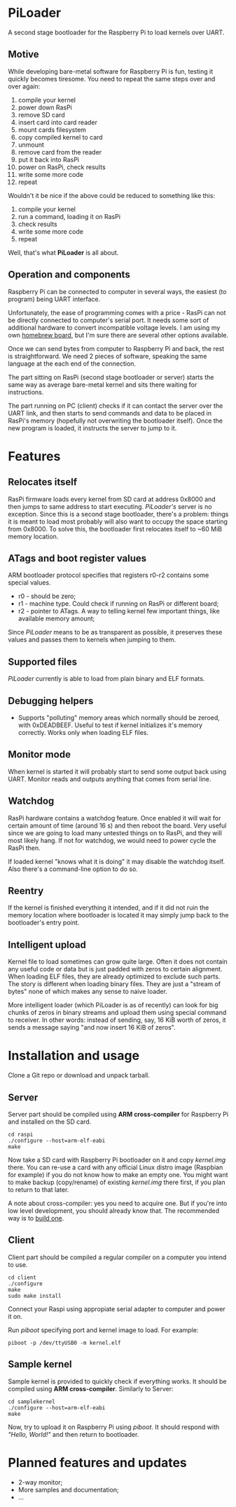 PiLoader
========

A second stage bootloader for the Raspberry Pi to load kernels over UART.

Motive
------
While developing bare-metal software for Raspberry Pi is fun, testing it quickly becomes tiresome.
You need to repeat the same steps over and over again:

1. compile your kernel
2. power down RasPi
3. remove SD card
4. insert card into card reader
5. mount cards filesystem
6. copy compiled kernel to card
7. unmount
8. remove card from the reader
9. put it back into RasPi
10. power on RasPi, check results
11. write some more code
12. repeat

Wouldn't it be nice if the above could be reduced to something like this:

1. compile your kernel
2. run a command, loading it on RasPi
3. check results
4. write some more code
5. repeat

Well, that's what **PiLoader** is all about.


Operation and components
------------------------
Raspberry Pi can be connected to computer in several ways, the easiest (to program) being UART
interface.

Unfortunately, the ease of programming comes with a price - RasPi can not be directly connected
to computer's serial port. It needs some sort of additional hardware to convert incompatible 
voltage levels. I am using my own [homebrew board](http://velkoraspi.blogspot.com/2012/08/building-serial-add-on-board-part-3.html), but I'm sure there are several other options available. 

Once we can send bytes from computer to Raspberry Pi and back, the rest is straightforward. We need 2 pieces of software, speaking the same language at the each end of the connection.

The part sitting on RasPi (second stage bootloader or server) starts the same way as average bare-metal kernel
and sits there waiting for instructions.

The part running on PC (client) checks if it can contact the server over the UART link, and then starts to send
commands and data to be placed in RasPi's memory (hopefully not overwriting the bootloader itself). Once the new
program is loaded, it instructs the server to jump to it.



Features
========

Relocates itself
----------------
RasPi firmware loads every kernel from SD card at address 0x8000 and then jumps to same address to start
executing. *PiLoader's* server is no exception. Since this is a second stage bootloader, there's a problem:
things it is meant to load most probably will also want to occupy the space starting from 0x8000. To solve
this, the bootloader first relocates itself to ~60 MiB memory location.


ATags and boot register values
------------------------------
ARM bootloader protocol specifies that registers r0-r2 contains some special values.

* r0 - should be zero;
* r1 - machine type. Could check if running on RasPi or different board;
* r2 - pointer to ATags. A way to telling kernel few important things, like available memory amount;

Since *PiLoader* means to be as transparent as possible, it preserves these values and passes them
to kernels when jumping to them.

Supported files
----------------------
*PiLoader* currently is able to load from plain binary and ELF formats.


Debugging helpers
-----------------
* Supports "polluting" memory areas which normally should be zeroed, with 0xDEADBEEF. Useful to test
  if kernel initializes it's memory correctly. Works only when loading ELF files.


Monitor mode
------------
When kernel is started it will probably start to send some output back using UART. Monitor reads and 
outputs anything that comes from serial line.


Watchdog
--------
RasPi hardware contains a watchdog feature. Once enabled it will wait for certain amount of time
(around 16 s) and then reboot the board. Very useful since we are going to load many untested things
on to RasPi, and they will most likely hang. If not for watchdog, we would need to power cycle
the RasPi then.

If loaded kernel "knows what it is doing" it may disable the watchdog itself. Also there's a
command-line option to do so.


Reentry
-------
If the kernel is finished everything it intended, and if it did not ruin the memory location where
bootloader is located it may simply jump back to the bootloader's entry point.


Intelligent upload
------------------
Kernel file to load sometimes can grow quite large. Often it does not contain any useful code or data
but is just padded with zeros to certain alignment. When loading ELF files, they are already optimized
to exclude such parts. The story is different when loading binary files. They are just a "stream of bytes"
none of which makes any sense to naive loader.

More intelligent loader (which PiLoader is as of recently) can look for big chunks of zeros in binary
streams and upload them using special command to receiver. In other words: instead of sending, say, 16 KiB
worth of zeros, it sends a message saying "and now insert 16 KiB of zeros".


Installation and usage
======================

Clone a Git repo or download and unpack tarball.

Server
------
Server part should be compiled using **ARM cross-compiler** for Raspberry Pi and installed on the SD card.

    cd raspi
    ./configure --host=arm-elf-eabi
    make

Now take a SD card with Raspberry Pi bootloader on it and copy *kernel.img* there. You can re-use a card with
any official Linux distro image (Raspbian for example) if you do not know how to make an empty one. You might 
want to make backup (copy/rename) of existing *kernel.img* there first, if you plan to return to that later.

A note about cross-compiler: yes you need to acquire one. But if you're into low level development, you should
already know that. The recommended way is to [build one](http://velkoraspi.blogspot.com/2012/08/the-toolchain.html).


Client
------
Client part should be compiled a regular compiler on a computer you intend to use.

    cd client
    ./configure
    make
    sudo make install

Connect your Raspi using appropiate serial adapter to computer and power it on.

Run *piboot* specifying port and kernel image to load. For example:

    piboot -p /dev/ttyUSB0 -m kernel.elf


Sample kernel
-------------
Sample kernel is provided to quickly check if everything works. It should be compiled using **ARM cross-compiler**. Similarly
to Server:

    cd samplekernel
    ./configure --host=arm-elf-eabi
    make

Now, try to upload it on Raspberry Pi using *piboot*. It should respond with *"Hello, World!"* and then return to bootloader.


Planned features and updates
============================
* 2-way monitor;
* More samples and documentation;
* ...
